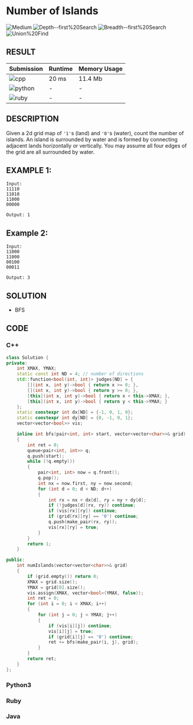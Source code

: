 # Number of Islands

![Medium](https://img.shields.io/badge/-Medium-f0ad4e.svg) ![Depth--first%20Search](https://img.shields.io/badge/-Depth--first%20Search-007ec6.svg) ![Breadth--first%20Search](https://img.shields.io/badge/-Breadth--first%20Search-007ec6.svg) ![Union%20Find](https://img.shields.io/badge/-Union%20Find-007ec6.svg)

## RESULT

| Submission                                                        | Runtime | Memory Usage |
| ----------------------------------------------------------------- | ------- | ------------ |
| ![cpp](https://img.shields.io/badge/leetcode200-cpp-f34b7d.svg)   | 20 ms   | 11.4 Mb      |
| ![python](https://img.shields.io/badge/leetcode200-py-3572A5.svg) | -       | -            |
| ![ruby](https://img.shields.io/badge/leetcode200-rb-701516.svg)   | -       | -            |

## DESCRIPTION

Given a 2d grid map of `'1'`s (land) and `'0'`s (water), count the number of islands. An island is surrounded by water and is formed by connecting adjacent lands horizontally or vertically. You may assume all four edges of the grid are all surrounded by water.

## EXAMPLE 1:

```plain
Input:
11110
11010
11000
00000

Output: 1
```

## Example 2:

```plain
Input:
11000
11000
00100
00011

Output: 3
```

## SOLUTION

* BFS

## CODE

### C++

```cpp
class Solution {
private:
    int XMAX, YMAX;
    static const int ND = 4; // number of directions
    std::function<bool(int, int)> judges[ND] = {
        [](int x, int y)->bool { return x >= 0; },
        [](int x, int y)->bool { return y >= 0; },
        [this](int x, int y)->bool { return x < this->XMAX; },
        [this](int x, int y)->bool { return y < this->YMAX; }
    };
    static constexpr int dx[ND] = {-1, 0, 1, 0};
    static constexpr int dy[ND] = {0, -1, 0, 1};
    vector<vector<bool>> vis;

    inline int bfs(pair<int, int> start, vector<vector<char>>& grid)
    {
        int ret = 0;
        queue<pair<int, int>> q;
        q.push(start);
        while (!q.empty())
        {
            pair<int, int> now = q.front();
            q.pop();
            int nx = now.first, ny = now.second;
            for (int d = 0; d < ND; d++)
            {
                int rx = nx + dx[d], ry = ny + dy[d];
                if (!judges[d](rx, ry)) continue;
                if (vis[rx][ry]) continue;
                if (grid[rx][ry] == '0') continue;
                q.push(make_pair(rx, ry));
                vis[rx][ry] = true;
            }
        }
        return 1;
    }

public:
    int numIslands(vector<vector<char>>& grid)
    {
        if (grid.empty()) return 0;
        XMAX = grid.size();
        YMAX = grid[0].size();
        vis.assign(XMAX, vector<bool>(YMAX, false));
        int ret = 0;
        for (int i = 0; i < XMAX; i++)
        {
            for (int j = 0; j < YMAX; j++)
            {
                if (vis[i][j]) continue;
                vis[i][j] = true;
                if (grid[i][j] == '0') continue;
                ret += bfs(make_pair(i, j), grid);
            }
        }
        return ret;
    }
};
```

### Python3

### Ruby

### Java
